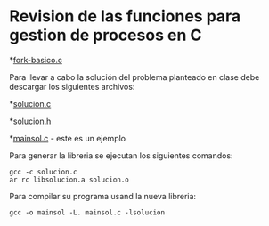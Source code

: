 # Revision de las funciones para gestion de procesos en C

*[fork-basico.c](fork-basico.c)

Para llevar a cabo la solución del problema planteado en clase debe descargar los siguientes archivos:

*[solucion.c](solucion.c)

*[solucion.h](solucion.h)

*[mainsol.c](mainsol.c) - este es un ejemplo


Para generar la libreria se ejecutan los siguientes comandos:

    gcc -c solucion.c
    ar rc libsolucion.a solucion.o


Para compilar su programa usand la nueva libreria:

    gcc -o mainsol -L. mainsol.c -lsolucion 
